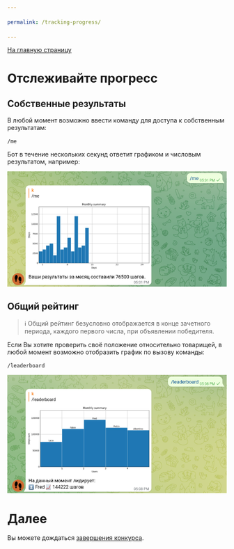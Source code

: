```yaml
---

permalink: /tracking-progress/

---
```


[На главную страницу](index.md)

# Отслеживайте прогресс

## Собственные результаты

В любой момент возможно ввести команду для доступа к собственным результатам:

```
/me
```

Бот в течение нескольких секунд ответит графиком и числовым результатом, например:

![01](../img/demo/tracking-progress/01-personal.png)

## Общий рейтинг

>ℹ️ Общий рейтинг безусловно отображается в конце зачетного периода, каждого первого числа, при объявлении победителя.

Если Вы хотите проверить своё положение относительно товарищей, в любой момент возможно отобразить график по вызову команды:

```
/leaderboard
```

![02](../img/demo/tracking-progress/02-leaderboard.png)

# Далее

Вы можете дождаться [завершения конкурса](../praise-the-winner/).
